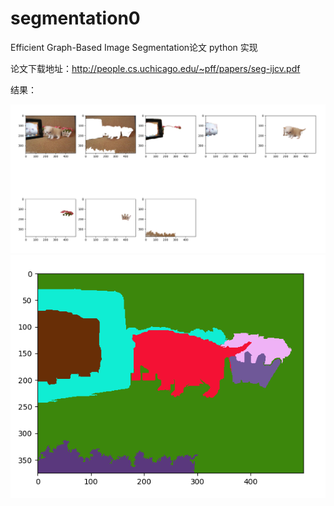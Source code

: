 # segmentation0
Efficient Graph-Based Image Segmentation论文 python 实现

论文下载地址：http://people.cs.uchicago.edu/~pff/papers/seg-ijcv.pdf

结果：
  
  ![result1](https://github.com/zww520/segmentation0/blob/master/segmentation/result.png)
  ![result2](https://github.com/zww520/segmentation0/blob/master/segmentation/result1.png)
